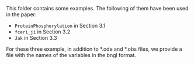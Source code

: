 This folder contains some examples. The following of them have been used in the paper:

* `ProteinPhosphorylation` in Section 3.1
* `fceri_ji` in Section 3.2
* `Jak` in Section 3.3

For these three example, in addition to \*.ode and \*.obs files, we provide a file with the names of the variables in the bngl format.
